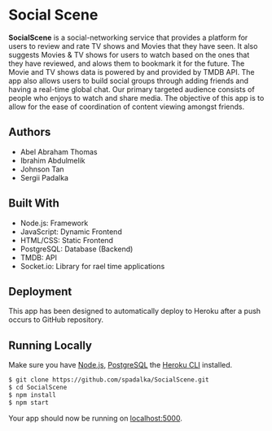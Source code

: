 # Social Scene

 **SocialScene** is a social-networking service that provides a platform for users to review and rate TV shows and Movies that they have seen. It also suggests Movies & TV shows for users to watch based on the ones that they have reviewed, and alows them to bookmark it for the future. The Movie and TV shows data is powered by and provided by TMDB API. The app also allows users to build social groups through adding friends and having a real-time global chat. Our primary targeted audience consists of people who enjoys to watch and share media. The objective of this app is to allow for the ease of coordination of content viewing amongst friends. 


## Authors
 - Abel Abraham Thomas
 - Ibrahim Abdulmelik
 - Johnson Tan
 - Sergii Padalka


## Built With
 - Node.js: Framework
 - JavaScript: Dynamic Frontend
 - HTML/CSS: Static Frontend
 - PostgreSQL: Database (Backend)
 - TMDB: API
 - Socket.io: Library for rael time applications


## Deployment
This app has been designed to automatically deploy to Heroku after a push occurs to GitHub repository.


## Running Locally
Make sure you have [Node.js](http://nodejs.org/), [PostgreSQL](https://www.postgresql.org/) the [Heroku CLI](https://cli.heroku.com/) installed.

```sh
$ git clone https://github.com/spadalka/SocialScene.git
$ cd SocialScene
$ npm install
$ npm start
```

Your app should now be running on [localhost:5000](http://localhost:5000/).